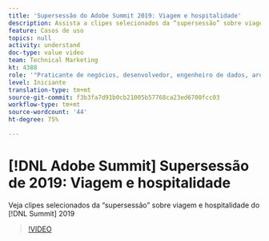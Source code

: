 ```yaml
---
title: 'Supersessão do Adobe Summit 2019: Viagem e hospitalidade'
description: Assista a clipes selecionados da “supersessão” sobre viagem e hospitalidade do Summit 2019
feature: Casos de uso
topics: null
activity: understand
doc-type: value video
team: Technical Marketing
kt: 4388
role: '"Praticante de negócios, desenvolvedor, engenheiro de dados, arquiteto, arquiteto de dados, administrador, líder"'
level: Iniciante
translation-type: tm+mt
source-git-commit: f3b3fa7d91b0cb21005b57768ca23ed6700fcc03
workflow-type: tm+mt
source-wordcount: '44'
ht-degree: 75%

---
```



# [!DNL Adobe Summit] Supersessão de 2019: Viagem e hospitalidade

Veja clipes selecionados da “supersessão” sobre viagem e hospitalidade do [!DNL Summit] 2019

>[!VIDEO](https://video.tv.adobe.com/v/31442/?quality=12)
